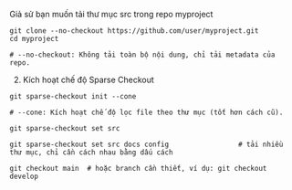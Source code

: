 Giả sử bạn muốn tải thư mục src trong repo myproject
```
git clone --no-checkout https://github.com/user/myproject.git
cd myproject
```
    # --no-checkout: Không tải toàn bộ nội dung, chỉ tải metadata của repo.

2. Kích hoạt chế độ Sparse Checkout
```
git sparse-checkout init --cone
```
    # --cone: Kích hoạt chế độ lọc file theo thư mục (tốt hơn cách cũ).

```
git sparse-checkout set src

git sparse-checkout set src docs config                 # tải nhiều thư mục, chỉ cần cách nhau bằng dấu cách
```
```
git checkout main  # hoặc branch cần thiết, ví dụ: git checkout develop
```
